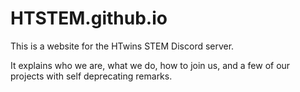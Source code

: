 # HTSTEM.github.io
This is a website for the HTwins STEM Discord server.

It explains who we are, what we do, how to join us, and a few of our projects with self deprecating remarks.
